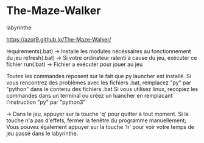 # The-Maze-Walker
labyrinthe

https://azor9.github.io/The-Maze-Walker/ 

requirements(.bat) -> Installe les modules nécéssaires au fonctionnement du jeu
refresh(.bat) -> Si votre ordinateur ralenti à cause du jeu, exécuter ce fichier
run(.bat) -> Fichier a exécuter pour jouer au jeu

Toutes les commandes reposent sur le fait que py launcher est installé.
Si vous rencontrez des problèmes avec les fichiers .bat, remplacez "py" 
par "python" dans le contenu des fichiers .bat
Si vous utilisez linux, recopiez les commandes dans un terminal ou créez un luancher
en remplacant l'instruction "py" par "python3"

-> Dans le jeu, appuyer sur la touche 'q' pour quitter à tout moment.
Si la touche n'a pas d'effets, fermer la fenêtre du programme manuellement;
Vous pouvez également appuyer sur la touche 'h' pour voir votre temps de jeu passé dans le labyrinthe.
